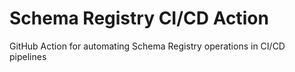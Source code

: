 # Schema Registry CI/CD Action

GitHub Action for automating Schema Registry operations in CI/CD pipelines